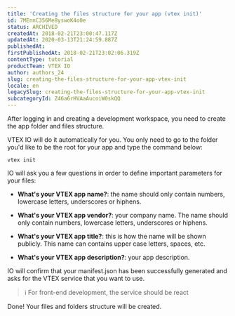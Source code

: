 ```yaml
---
title: 'Creating the files structure for your app (vtex init)'
id: 7MEnnC356Me8yswoK4o0e
status: ARCHIVED
createdAt: 2018-02-21T23:00:47.117Z
updatedAt: 2020-03-13T21:24:59.887Z
publishedAt: 
firstPublishedAt: 2018-02-21T23:02:06.319Z
contentType: tutorial
productTeam: VTEX IO
author: authors_24
slug: creating-the-files-structure-for-your-app-vtex-init
locale: en
legacySlug: creating-the-files-structure-for-your-app-vtex-init
subcategoryId: Z46a6rHVAaAucoiW0skQQ
---
```


After logging in and creating a development workspace, you need to create the app folder and files structure.

VTEX IO will do it automatically for you. You only need to go to the folder you'd like to be the root for your app and type the command below:

`vtex init`

IO will ask you a few questions in order to define important parameters for your files:

- __What's your VTEX app name?__: the name should only contain numbers, lowercase letters, underscores or hiphens.

- __What's your VTEX app vendor?__: your company name. The name should only contain numbers, lowercase letters, underscores or hiphens.

- __What's your VTEX app title?__: this is how the name will be shown publicly. This name can contains upper case letters, spaces, etc.

- __What's your VTEX app description?__: your app description.

IO will confirm that your manifest.json has been successfully generated and asks for the VTEX service that you want to use. 

>ℹ️ For front-end development, the service should be react

Done! Your files and folders structure will be created.
